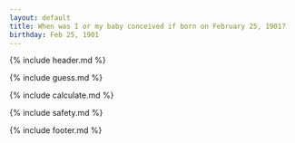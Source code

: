```yaml
---
layout: default
title: When was I or my baby conceived if born on February 25, 1901?
birthday: Feb 25, 1901
---
```


{% include header.md %}

{% include guess.md %}

{% include calculate.md %}

{% include safety.md %}

{% include footer.md %}



